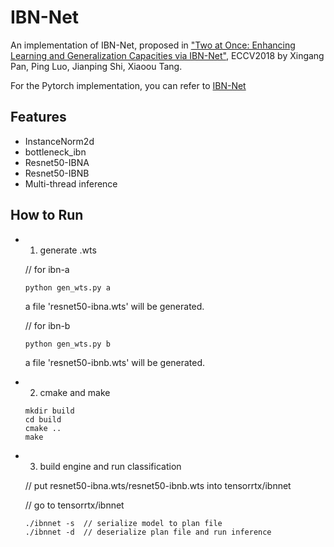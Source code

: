 # IBN-Net

An implementation of IBN-Net, proposed in ["Two at Once: Enhancing Learning and Generalization Capacities via IBN-Net"](https://arxiv.org/abs/1807.09441), ECCV2018 by Xingang Pan, Ping Luo, Jianping Shi, Xiaoou Tang. 

For the Pytorch implementation, you can refer to [IBN-Net](https://github.com/XingangPan/IBN-Net)

## Features
- InstanceNorm2d
- bottleneck_ibn
- Resnet50-IBNA
- Resnet50-IBNB
- Multi-thread inference

## How to Run

* 1. generate .wts

  // for ibn-a
  ```
  python gen_wts.py a
  ```
  a file 'resnet50-ibna.wts' will be generated.

  // for ibn-b
  ```
  python gen_wts.py b
  ```
  a file 'resnet50-ibnb.wts' will be generated.
* 2. cmake and make

  ```
  mkdir build
  cd build
  cmake ..
  make
  ```
* 3. build engine and run classification

  // put resnet50-ibna.wts/resnet50-ibnb.wts into tensorrtx/ibnnet
  
  // go to tensorrtx/ibnnet
  ```
  ./ibnnet -s  // serialize model to plan file
  ./ibnnet -d  // deserialize plan file and run inference
  ```
  
